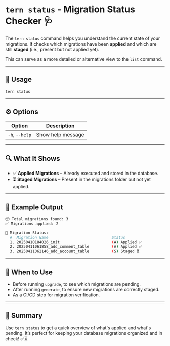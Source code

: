 # `tern status` - Migration Status Checker 🩺

The `tern status` command helps you understand the current state of your migrations. It checks which migrations have been **applied** and which are still **staged** (i.e., present but not applied yet).

This can serve as a more detailed or alternative view to the `list` command.

---

## 🧪 Usage

```sh
tern status
```

---

## ⚙️ Options

| Option         | Description       |
| -------------- | ----------------- |
| `-h`, `--help` | Show help message |

---

## 🔍 What It Shows

- ✅ **Applied Migrations** – Already executed and stored in the database.
- ⏳ **Staged Migrations** – Present in the migrations folder but not yet applied.

---

## 📁 Example Output

```sh
📦 Total migrations found: 3
✅ Migrations applied: 2

📝 Migration Status:
  #  Migration Name                            Status
  1. 20250410184026_init                       (A) Applied ✅
  2. 20250411061858_add_comment_table          (A) Applied ✅
  3. 20250411062146_add_account_table          (S) Staged ⏳
```

---

## 🚀 When to Use

- Before running `upgrade`, to see which migrations are pending.
- After running `generate`, to ensure new migrations are correctly staged.
- As a CI/CD step for migration verification.

---

## 🧠 Summary

Use `tern status` to get a quick overview of what's applied and what's pending. It’s perfect for keeping your database migrations organized and in check! ✅⏳
